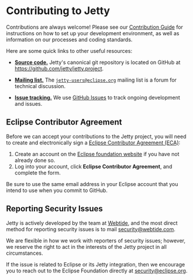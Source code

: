 # Contributing to Jetty

Contributions are always welcome!
Please see our [Contribution Guide](https://jetty.org/docs/contribution-guide/index.html) for instructions on how to set up your development environment, as well as information on our processes and coding standards.

Here are some quick links to other useful resources:

* [**Source code.**](https://github.com/jetty/jetty.project) Jetty's canonical git repository is located on GitHub at https://github.com/jetty/jetty.project.

* [**Mailing list.**](https://accounts.eclipse.org/mailing-list/jetty-users) The [`jetty-users@eclipse.org`](mailto:jetty-users@eclipse.org) mailing list is a forum for technical discussion.

* [**Issue tracking.**](https://github.com/jetty/jetty.project/issues) We use [GitHub Issues](https://github.com/jetty/jetty.project/issues) to track ongoing development and issues.


## Eclipse Contributor Agreement

Before we can accept your contributions to the Jetty project, you will need to create and electronically sign a [Eclipse Contributor Agreement (ECA)](http://www.eclipse.org/legal/ecafaq.php):

1. Create an account on the [Eclipse foundation website](https://accounts.eclipse.org/user/login/) if you have not already done so.
2. Log into your account, click **Eclipse Contributor Agreement**, and complete the form.

Be sure to use the same email address in your Eclipse account that you intend to use when you commit to GitHub.


## Reporting Security Issues

Jetty is actively developed by the team at [Webtide](https://webtide.com/), and the most direct method for reporting security issues is to mail [security@webtide.com](mailto:security@webtide.com).

We are flexible in how we work with reporters of security issues; however, we reserve the right to act in the interests of the Jetty project in all circumstances.

If the issue is related to Eclipse or its Jetty integration, then we encourage you to reach out to the Eclipse Foundation directly at [security@eclipse.org](mailto:security@eclipse.org).
